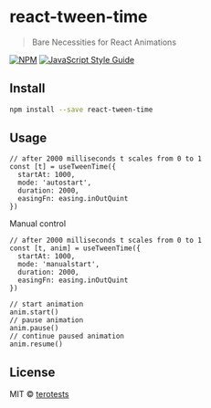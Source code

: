 # react-tween-time

> Bare Necessities for React Animations

[![NPM](https://img.shields.io/npm/v/react-tween-time.svg)](https://www.npmjs.com/package/react-tween-time) [![JavaScript Style Guide](https://img.shields.io/badge/code_style-standard-brightgreen.svg)](https://standardjs.com)

## Install

```bash
npm install --save react-tween-time
```

## Usage

```tsx
// after 2000 milliseconds t scales from 0 to 1
const [t] = useTweenTime({
  startAt: 1000,
  mode: 'autostart',
  duration: 2000,
  easingFn: easing.inOutQuint
})
```

Manual control

```tsx
// after 2000 milliseconds t scales from 0 to 1
const [t, anim] = useTweenTime({
  startAt: 1000,
  mode: 'manualstart',
  duration: 2000,
  easingFn: easing.inOutQuint
})

// start animation
anim.start()
// pause animation
anim.pause()
// continue paused animation
anim.resume()
```

## License

MIT © [terotests](https://github.com/terotests)
